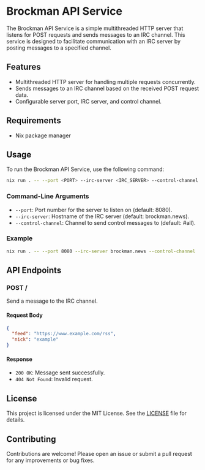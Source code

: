 # Brockman API Service

The Brockman API Service is a simple multithreaded HTTP server that listens for
POST requests and sends messages to an IRC channel. This service is designed to
facilitate communication with an IRC server by posting messages to a specified
channel.

## Features

- Multithreaded HTTP server for handling multiple requests concurrently.
- Sends messages to an IRC channel based on the received POST request data.
- Configurable server port, IRC server, and control channel.

## Requirements

- Nix package manager

## Usage

To run the Brockman API Service, use the following command:

```sh
nix run . -- --port <PORT> --irc-server <IRC_SERVER> --control-channel <CONTROL_CHANNEL>
```

### Command-Line Arguments

- `--port`: Port number for the server to listen on (default: 8080).
- `--irc-server`: Hostname of the IRC server (default: brockman.news).
- `--control-channel`: Channel to send control messages to (default: #all).

### Example

```sh
nix run . -- --port 8080 --irc-server brockman.news --control-channel '#all'
```

## API Endpoints

### POST /

Send a message to the IRC channel.

#### Request Body

```json
{
  "feed": "https://www.example.com/rss",
  "nick": "example"
}
```

#### Response

- `200 OK`: Message sent successfully.
- `404 Not Found`: Invalid request.

## License

This project is licensed under the MIT License. See the [LICENSE](LICENSE) file
for details.

## Contributing

Contributions are welcome! Please open an issue or submit a pull request for any
improvements or bug fixes.
